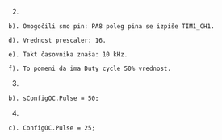 2.    
    
    b). Omogočili smo pin: PA8 poleg pina se izpiše TIM1_CH1.

    d). Vrednost prescaler: 16.

    e). Takt časovnika znaša: 10 kHz.

    f). To pomeni da ima Duty cycle 50% vrednost.

3.  
    
    b). sConfigOC.Pulse = 50;

4.  
    
    c). ConfigOC.Pulse = 25;
